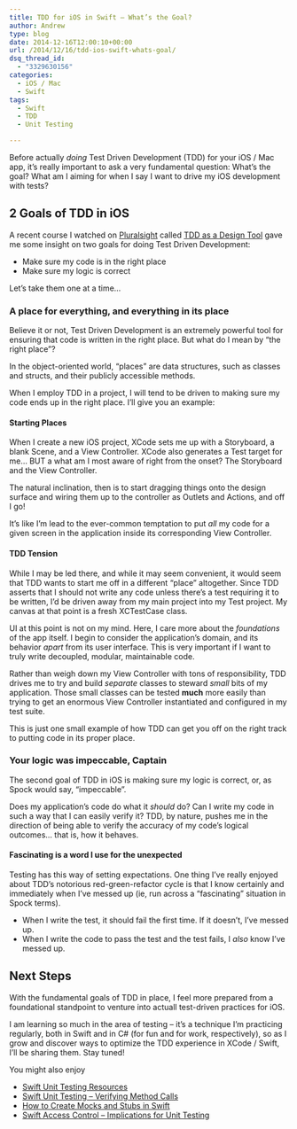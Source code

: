 ```yaml
---
title: TDD for iOS in Swift – What’s the Goal?
author: Andrew
type: blog
date: 2014-12-16T12:00:10+00:00
url: /2014/12/16/tdd-ios-swift-whats-goal/
dsq_thread_id:
  - "3329630156"
categories:
  - iOS / Mac
  - Swift
tags:
  - Swift
  - TDD
  - Unit Testing

---
```

Before actually _doing_ Test Driven Development (TDD) for your iOS / Mac app, it&#8217;s really important to ask a very fundamental question: What&#8217;s the goal? What am I aiming for when I say I want to drive my iOS development with tests?

## 2 Goals of TDD in iOS

A recent course I watched on [Pluralsight][1] called [TDD as a Design Tool][2] gave me some insight on two goals for doing Test Driven Development:

  * Make sure my code is in the right place
  * Make sure my logic is correct

Let&#8217;s take them one at a time&#8230;

### A place for everything, and everything in its place

Believe it or not, Test Driven Development is an extremely powerful tool for ensuring that code is written in the right place. But what do I mean by &#8220;the right place&#8221;?

In the object-oriented world, &#8220;places&#8221; are data structures, such as classes and structs, and their publicly accessible methods.

When I employ TDD in a project, I will tend to be driven to making sure my code ends up in the right place. I&#8217;ll give you an example:

#### Starting Places

When I create a new iOS project, XCode sets me up with a Storyboard, a blank Scene, and a View Controller. XCode also generates a Test target for me&#8230; BUT a what am I most aware of right from the onset? The Storyboard and the View Controller.

The natural inclination, then is to start dragging things onto the design surface and wiring them up to the controller as Outlets and Actions, and off I go!

It&#8217;s like I&#8217;m lead to the ever-common temptation to put _all_ my code for a given screen in the application inside its corresponding View Controller.

#### TDD Tension

While I may be led there, and while it may seem convenient, it would seem that TDD wants to start me off in a different &#8220;place&#8221; altogether. Since TDD asserts that I should not write any code unless there&#8217;s a test requiring it to be written, I&#8217;d be driven away from my main project into my Test project. My canvas at that point is a fresh XCTestCase class.

UI at this point is not on my mind. Here, I care more about the _foundations_ of the app itself. I begin to consider the application&#8217;s domain, and its behavior _apart_ from its user interface. This is very important if I want to truly write decoupled, modular, maintainable code.

Rather than weigh down my View Controller with tons of responsibility, TDD drives me to try and build _separate_ classes to steward _small_ bits of my application. Those small classes can be tested **much** more easily than trying to get an enormous View Controller instantiated and configured in my test suite.

This is just one small example of how TDD can get you off on the right track to putting code in its proper place.

### Your logic was impeccable, Captain

The second goal of TDD in iOS is making sure my logic is correct, or, as Spock would say, &#8220;impeccable&#8221;.

Does my application&#8217;s code do what it _should_ do? Can I write my code in such a way that I can easily verify it? TDD, by nature, pushes me in the direction of being able to verify the accuracy of my code&#8217;s logical outcomes&#8230; that is, how it behaves.

#### Fascinating is a word I use for the unexpected

Testing has this way of setting expectations. One thing I&#8217;ve really enjoyed about TDD&#8217;s notorious red-green-refactor cycle is that I know certainly and immediately when I&#8217;ve messed up (ie, run across a &#8220;fascinating&#8221; situation in Spock terms).

  * When I write the test, it should fail the first time. If it doesn&#8217;t, I&#8217;ve messed up.
  * When I write the code to pass the test and the test fails, I _also_ know I&#8217;ve messed up.

## Next Steps

With the fundamental goals of TDD in place, I feel more prepared from a foundational standpoint to venture into actuall test-driven practices for iOS.

I am learning so much in the area of testing &#8211; it&#8217;s a technique I&#8217;m practicing regularly, both in Swift and in C# (for fun and for work, respectively), so as I grow and discover ways to optimize the TDD experience in XCode / Swift, I&#8217;ll be sharing them. Stay tuned!

<div class="related-posts">
  You might also enjoy</p> 
  
  <ul>
    <li>
      <a href="http://www.andrewcbancroft.com/2014/12/19/swift-unit-testing-resources/" title="Swift Unit Testing Resources">Swift Unit Testing Resources</a>
    </li>
    <li>
      <a href="http://www.andrewcbancroft.com/2014/12/22/swift-unit-testing-verifying-method-calls/" title="Swift Unit Testing – Verifying Method Calls">Swift Unit Testing – Verifying Method Calls</a>
    </li>
    <li>
      <a href="http://www.andrewcbancroft.com/2014/07/15/how-to-create-mocks-and-stubs-in-swift/" title="How to Create Mocks and Stubs in Swift">How to Create Mocks and Stubs in Swift</a>
    </li>
    <li>
      <a href="http://www.andrewcbancroft.com/2014/07/22/swift-access-control-implications-for-unit-testing/" title="Swift Access Control – Implications for Unit Testing">Swift Access Control – Implications for Unit Testing</a>
    </li>
  </ul>
</div>

 [1]: http://www.pluralsight.com "Pluralsight"
 [2]: http://www.pluralsight.com/courses/tdd-as-design-tool "Pluralsight - TDD as a Design Tool"